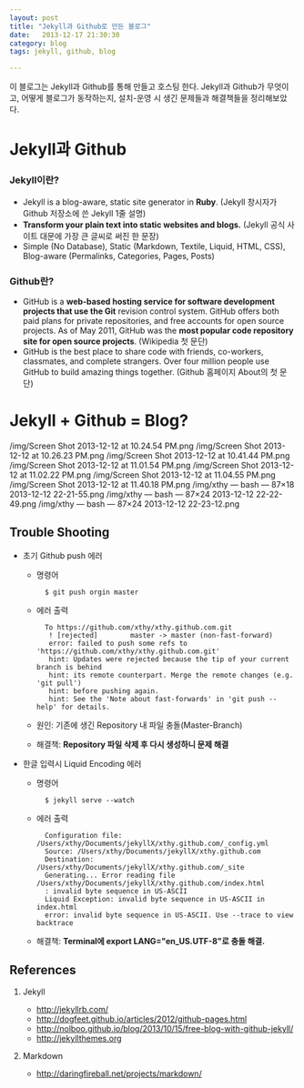 ```yaml
---
layout: post
title: "Jekyll과 Github로 만든 블로그"
date:   2013-12-17 21:30:30
category: blog
tags: jekyll, github, blog  

---
```


이 블로그는 Jekyll과 Github를 통해 만들고 호스팅 한다.
Jekyll과 Github가 무엇이고, 어떻게 블로그가 동작하는지, 설치-운영 시 생긴 문제들과 해결책들을 정리해보았다.

# Jekyll과 Github  

### Jekyll이란?

* Jekyll is a blog-aware, static site generator in **Ruby**. (Jekyll 창시자가 Github 저장소에 쓴 Jekyll 1줄 설명)
* **Transform your plain text into static websites and blogs.** (Jekyll 공식 사이트 대문에 가장 큰 글씨로 써진 한 문장)
* Simple (No Database), Static (Markdown, Textile, Liquid, HTML, CSS), Blog-aware (Permalinks, Categories, Pages, Posts)  


### Github란?  
* GitHub is a **web-based hosting service for software development projects that use the Git** revision control system. GitHub offers both paid plans for private repositories, and free accounts for open source projects. As of May 2011, GitHub was the **most popular code repository site for open source projects**. (Wikipedia 첫 문단)  
* GitHub is the best place to share code with friends, co-workers, classmates, and complete strangers. Over four million people use GitHub to build amazing things together. (Github 홈페이지 About의 첫 문단) 

# Jekyll + Github = Blog?

/img/Screen Shot 2013-12-12 at 10.24.54 PM.png
/img/Screen Shot 2013-12-12 at 10.26.23 PM.png
/img/Screen Shot 2013-12-12 at 10.41.44 PM.png
/img/Screen Shot 2013-12-12 at 11.01.54 PM.png
/img/Screen Shot 2013-12-12 at 11.02.22 PM.png
/img/Screen Shot 2013-12-12 at 11.04.55 PM.png
/img/Screen Shot 2013-12-12 at 11.40.18 PM.png
/img/xthy — bash — 87×18 2013-12-12 22-21-55.png
/img/xthy — bash — 87×24 2013-12-12 22-22-49.png
/img/xthy — bash — 87×24 2013-12-12 22-23-12.png

## Trouble Shooting  

* 초기 Github push 에러  
	* 명령어
	
			$ git push orgin master
	* 에러 출력  
	
			To https://github.com/xthy/xthy.github.com.git
			 ! [rejected]        master -> master (non-fast-forward)
			 error: failed to push some refs to 'https://github.com/xthy/xthy.github.com.git'
			 hint: Updates were rejected because the tip of your current branch is behind
			 hint: its remote counterpart. Merge the remote changes (e.g. 'git pull')
			 hint: before pushing again.
			 hint: See the 'Note about fast-forwards' in 'git push --help' for details.

	* 원인: 기존에 생긴 Repository 내 파일 충돌(Master-Branch) 
	* 해결책: **Repository 파일 삭제 후 다시 생성하니 문제 해결**

* 한글 입력시 Liquid Encoding 에러
	* 명령어  
	
			$ jekyll serve --watch
	* 에러 출력  

			Configuration file: /Users/xthy/Documents/jekyllX/xthy.github.com/_config.yml
			Source: /Users/xthy/Documents/jekyllX/xthy.github.com
		    Destination: /Users/xthy/Documents/jekyllX/xthy.github.com/_site
		    Generating... Error reading file /Users/xthy/Documents/jekyllX/xthy.github.com/index.html
		    : invalid byte sequence in US-ASCII
		    Liquid Exception: invalid byte sequence in US-ASCII in index.html
		    error: invalid byte sequence in US-ASCII. Use --trace to view backtrace
	    
	* 해결책: **Terminal에 export LANG="en_US.UTF-8"로 충돌 해결.**
  
    
      
  
        

## References
1. Jekyll
	* http://jekyllrb.com/
	* http://dogfeet.github.io/articles/2012/github-pages.html
	* http://nolboo.github.io/blog/2013/10/15/free-blog-with-github-jekyll/
	* http://jekyllthemes.org  

2. Markdown
	* http://daringfireball.net/projects/markdown/  
  
  
      
  
  